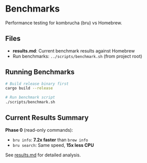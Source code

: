 # Benchmarks

Performance testing for kombrucha (bru) vs Homebrew.

## Files

- **results.md**: Current benchmark results against Homebrew
- Run benchmarks: `../scripts/benchmark.sh` (from project root)

## Running Benchmarks

```bash
# Build release binary first
cargo build --release

# Run benchmark script
./scripts/benchmark.sh
```

## Current Results Summary

**Phase 0** (read-only commands):
- `bru info`: **7.2x faster** than `brew info`
- `bru search`: Same speed, **15x less CPU**

See [results.md](results.md) for detailed analysis.
